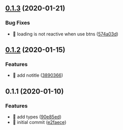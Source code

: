 ## [0.1.3](https://github.com/Qymh/q-dialog/compare/v0.1.2...v0.1.3) (2020-01-21)


### Bug Fixes

* 🐛 loading is not reactive when use btns ([574a03d](https://github.com/Qymh/q-dialog/commit/574a03dd3d3c89a7c88b41d7f0700cd4a1998fa2))



## [0.1.2](https://github.com/Qymh/q-dialog/compare/v0.1.1...v0.1.2) (2020-01-15)


### Features

* 🎸 add notitle ([3890366](https://github.com/Qymh/q-dialog/commit/38903663f46a5274100f3d5a8b246aaf3453b658))



## 0.1.1 (2020-01-10)


### Features

* 🎸 add types ([90e85ed](https://github.com/Qymh/q-dialog/commit/90e85ed00fbb6ee5b4531e178137e55c75e5ae1c))
* 🎸 initial commit ([e2faece](https://github.com/Qymh/q-dialog/commit/e2faece6003c70e9905be7d63360076493e726d7))



